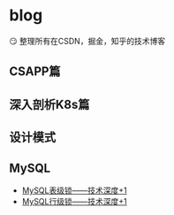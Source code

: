 # blog

:smirk: 整理所有在CSDN，掘金，知乎的技术博客

## CSAPP篇

## 深入剖析K8s篇

## 设计模式

## MySQL

- [MySQL表级锁——技术深度+1](https://juejin.cn/spost/7358822246649856041)
- [MySQL行级锁——技术深度+1](https://juejin.cn/post/7359084330121379852)